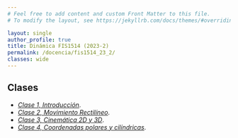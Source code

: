 ```yaml
---
# Feel free to add content and custom Front Matter to this file.
# To modify the layout, see https://jekyllrb.com/docs/themes/#overriding-theme-defaults

layout: single
author_profile: true
title: Dinámica FIS1514 (2023-2)
permalink: /docencia/fis1514_23_2/
classes: wide
---
```



## Clases

* [_Clase 1, Introducción_](https://raw.githubusercontent.com/felipeisaule/felipeisaule.github.io/main/files/teaching/2023_2/fis1514/Clase1.pdf).
* [_Clase 2, Movimiento Rectilíneo_](https://raw.githubusercontent.com/felipeisaule/felipeisaule.github.io/main/files/teaching/2023_2/fis1514/Clase2.pdf).
* [_Clase 3, Cinemática 2D y 3D_](https://raw.githubusercontent.com/felipeisaule/felipeisaule.github.io/main/files/teaching/2023_2/fis1514/Clase3.pdf).
* [_Clase 4, Coordenadas polares y cilíndricas_](https://raw.githubusercontent.com/felipeisaule/felipeisaule.github.io/main/files/teaching/2023_2/fis1514/Clase4.pdf).

